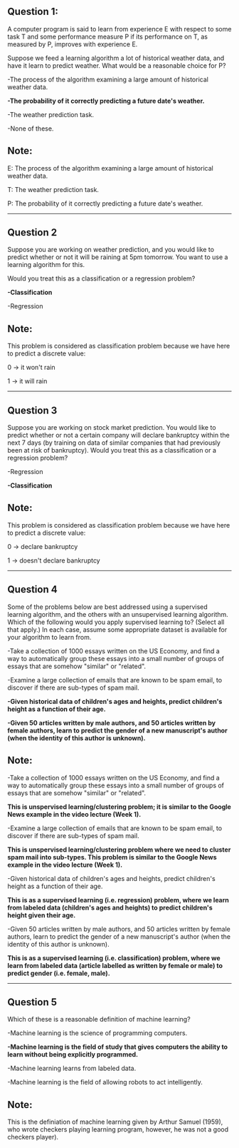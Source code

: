 
Question 1:
------------
A computer program is said to learn from experience E with respect to some task T and some performance measure P if its
performance on T, as measured by P, improves with experience E.

Suppose we feed a learning algorithm a lot of historical weather data, and have it learn to predict weather. What would be a
reasonable choice for P?

-The process of the algorithm examining a large amount of historical weather data.

**-The probability of it correctly predicting a future date's weather.**

-The weather prediction task.

-None of these.

Note:
-----
E: The process of the algorithm examining a large amount of historical weather data.

T: The weather prediction task.

P: The probability of it correctly predicting a future date's weather.

------------------------------------------------------------------------------------------------
Question 2
------------
Suppose you are working on weather prediction, and you would like to predict whether or not it will be raining at 5pm
tomorrow. You want to use a learning algorithm for this.

Would you treat this as a classification or a regression problem?

**-Classification**

-Regression

Note:
-----
This problem is considered as classification problem because we have here to predict a discrete value:

0 -> it won't rain

1 -> it will rain

------------------------------------------------------------------------------------------------
Question 3
------------
Suppose you are working on stock market prediction. You would like to predict whether or not a certain company will declare bankruptcy within the next 7 days (by training on data of similar companies that had previously been at risk of bankruptcy). Would you treat this as a classification or a regression problem?

-Regression

**-Classification**

Note:
-----
This problem is considered as classification problem because we have here to predict a discrete value:

0 -> declare bankruptcy

1 -> doesn't declare bankruptcy

------------------------------------------------------------------------------------------------
Question 4
------------
Some of the problems below are best addressed using a supervised learning algorithm, and the others with an unsupervised
learning algorithm. Which of the following would you apply supervised learning to? (Select all that apply.) In each case, assume some appropriate dataset is available for your algorithm to learn from.

-Take a collection of 1000 essays written on the US Economy, and find a way to automatically group these essays into a small number of groups of essays that are somehow "similar" or "related".

-Examine a large collection of emails that are known to be spam email, to discover if there are sub-types of spam mail.

**-Given historical data of children's ages and heights, predict children's height as a function of their age.**

**-Given 50 articles written by male authors, and 50 articles written by female authors, learn to predict the gender of a new manuscript's author (when the identity of this author is unknown).**

Note:
-----

-Take a collection of 1000 essays written on the US Economy, and find a way to automatically group these essays into a small number of groups of essays that are somehow "similar" or "related".

**This is unspervised learning/clustering problem; it is similar to the Google News example in the video lecture (Week 1).**

-Examine a large collection of emails that are known to be spam email, to discover if there are sub-types of spam mail.

**This is unspervised learning/clustering problem where we need to cluster spam mail into sub-types. This problem is similar to the Google News example in the video lecture (Week 1).**

-Given historical data of children's ages and heights, predict children's height as a function of their age.

**This is as a supervised learning (i.e. regression) problem, where we learn from labeled data (children's ages and heights) to predict children's height given their age.**

-Given 50 articles written by male authors, and 50 articles written by female authors, learn to predict the gender of a new manuscript's author (when the identity of this author is unknown).

**This is as a supervised learning (i.e. classification) problem, where we learn from labeled data (article labelled as written by female or male) to predict gender (i.e. female, male).**

------------------------------------------------------------------------------------------------
Question 5
------------
Which of these is a reasonable definition of machine learning?

-Machine learning is the science of programming computers.

**-Machine learning is the field of study that gives computers the ability to learn without being explicitly programmed.**

-Machine learning learns from labeled data.

-Machine learning is the field of allowing robots to act intelligently.


Note:
-----
This is the definiation of machine learning given by Arthur Samuel (1959), who wrote checkers playing learning program, however, he was not a good checkers player).

